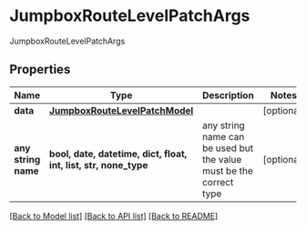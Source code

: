 # JumpboxRouteLevelPatchArgs

JumpboxRouteLevelPatchArgs

## Properties
Name | Type | Description | Notes
------------ | ------------- | ------------- | -------------
**data** | [**JumpboxRouteLevelPatchModel**](JumpboxRouteLevelPatchModel.md) |  | [optional] 
**any string name** | **bool, date, datetime, dict, float, int, list, str, none_type** | any string name can be used but the value must be the correct type | [optional]

[[Back to Model list]](../README.md#documentation-for-models) [[Back to API list]](../README.md#documentation-for-api-endpoints) [[Back to README]](../README.md)



